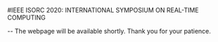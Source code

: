 #IEEE ISORC 2020: INTERNATIONAL SYMPOSIUM ON REAL-TIME COMPUTING

-- The webpage will be available shortly. Thank you for your patience. 
